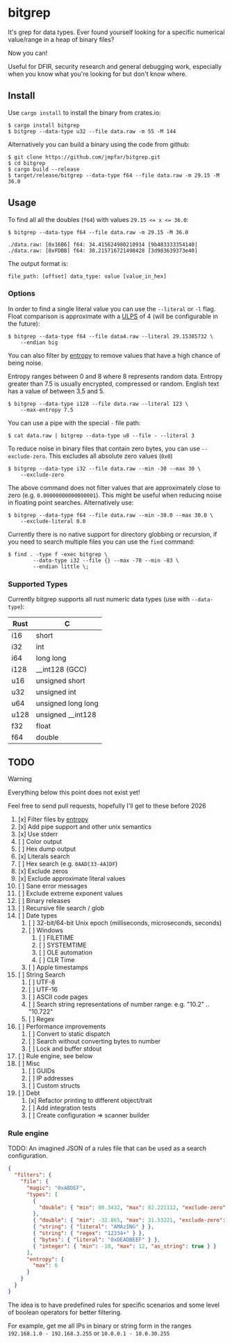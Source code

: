 # bitgrep

It's grep for data types. Ever found yourself looking for a specific numerical value/range in a heap of binary files?

Now you can!

Useful for DFIR, security research and general debugging work, especially when you know what you're looking for but don't know where.

## Install

Use `cargo install` to install the binary from crates.io:

```console
$ cargo install bitgrep
$ bitgrep --data-type u32 --file data.raw -m 55 -M 144
```

Alternatively you can build a binary using the code from github:

```console
$ git clone https://github.com/jmpfar/bitgrep.git
$ cd bitgrep
$ cargo build --release
$ target/release/bitgrep --data-type f64 --file data.raw -m 29.15 -M 36.0
```

## Usage

To find all all the doubles (`f64`) with values `29.15 <= x <= 36.0`:

```console
$ bitgrep --data-type f64 --file data.raw -m 29.15 -M 36.0

./data.raw: [0x16B6] f64: 34.415624980210914 [9b483333354140]
./data.raw: [0xFDBB] f64: 30.215716721498428 [3d983639373e40]
```

The output format is:

```console
file_path: [offset] data_type: value [value_in_hex]
```

### Options

In order to find a single literal value you can use the `--literal` or `-l` flag.
Float comparison is approximate with a [ULPS](https://en.wikipedia.org/wiki/Unit_in_the_last_place) of 4 (will be configurable in the future):

```console
$ bitgrep --data-type f64 --file data4.raw --literal 29.15385732 \
    --endian big
```

You can also filter by [entropy](<https://en.wikipedia.org/wiki/Entropy_(information_theory)>) to remove values that have a high chance of being noise.

Entropy ranges between 0 and 8 where 8 represents random data. Entropy greater than 7.5 is usually encrypted, compressed or random. English text has a value of between 3.5 and 5.

```console
$ bitgrep --data-type i128 --file data.raw --literal 123 \
    --max-entropy 7.5
```

You can use a pipe with the special `-` file path:

```console
$ cat data.raw | bitgrep --data-type u8 --file - --literal 3
```

To reduce noise in binary files that contain zero bytes, you can use `--exclude-zero`. This excludes all absolute zero values (`0x0`)

```console
$ bitgrep --data-type i32 --file data.raw --min -30 --max 30 \
    --exclude-zero
```

The above command does not filter values that are approximately close to zero (e.g. `0.00000000000000001`). This might be useful when reducing noise in floating point searches. Alternatively use:

```console
$ bitgrep --data-type f64 --file data.raw --min -30.0 --max 30.0 \
    --exclude-literal 0.0
```

Currently there is no native support for directory globbing or recursion, if you need to search multiple files you can use the `find` command:

```console
$ find . -type f -exec bitgrep \
		--data-type i32 --file {} --max -78 --min -83 \
		--endian little \;
```

### Supported Types

Currently bitgrep supports all rust numeric data types (use with `--data-type`):

| Rust | C                   |
| ---- | ------------------- |
| i16  | short               |
| i32  | int                 |
| i64  | long long           |
| i128 | \_\_int128 (GCC)    |
| u16  | unsigned short      |
| u32  | unsigned int        |
| u64  | unsigned long long  |
| u128 | unsigned \_\_int128 |
| f32  | float               |
| f64  | double              |

## TODO

> [!WARNING]  
>  Everything below this point does not exist yet!

Feel free to send pull requests, hopefully I'll get to these before 2026

1. [x] Filter files by [entropy](<https://en.wikipedia.org/wiki/Entropy_(information_theory)>)
2. [x] Add pipe support and other unix semantics
3. [x] Use stderr
4. [ ] Color output
5. [ ] Hex dump output
6. [x] Literals search
7. [ ] Hex search (e.g. `0AAD[33-4A]DF`)
8. [x] Exclude zeros
9. [x] Exclude approximate literal values
10. [ ] Sane error messages
11. [ ] Exclude extreme exponent values
12. [ ] Binary releases
13. [ ] Recursive file search / glob
14. [ ] Date types
    1. [ ] 32-bit/64-bit Unix epoch (milliseconds, microseconds, seconds)
    2. [ ] Windows
       1. [ ] FILETIME
       2. [ ] SYSTEMTIME
       3. [ ] OLE automation
       4. [ ] CLR Time
    3. [ ] Apple timestamps
15. [ ] String Search
    1. [ ] UTF-8
    2. [ ] UTF-16
    3. [ ] ASCII code pages
    4. [ ] Search string representations of number range: e.g. "10.2" .. "10.722"
    5. [ ] Regex
16. [ ] Performance improvements
    1. [ ] Convert to static dispatch
    2. [ ] Search without converting bytes to number
    3. [ ] Lock and buffer stdout
17. [ ] Rule engine, see below
18. [ ] Misc
    1. [ ] GUIDs
    2. [ ] IP addresses
    3. [ ] Custom structs
19. [ ] Debt
    1. [x] Refactor printing to different object/trait
    2. [ ] Add integration tests
    3. [ ] Create configuration => scanner builder

### Rule engine

TODO: An imagined JSON of a rules file that can be used as a search configuration.

```json
{
  "filters": {
    "file": {
      "magic": "0xABDEF",
      "types": [
        {
          "double": { "min": 80.3432, "max": 82.221112, "exclude-zero": true }
        },
        { "double": { "min": -32.865, "max": 31.53221, "exclude-zero": true } },
        { "string": { "literal": "AMAzING" } },
        { "string": { "regex": "12334+" } },
        { "bytes": { "literal": "0xDEADBEEF" } },
        { "integer": { "min": -10, "max": 12, "as_string": true } }
      ],
      "entropy": {
        "max": 6
      }
    }
  }
}
```

The idea is to have predefined rules for specific scenarios and some level of boolean operators for better filtering.

For example, get me all IPs in binary or string form in the ranges `192.168.1.0 - 192.168.3.255` or `10.0.0.1 - 10.0.30.255`
